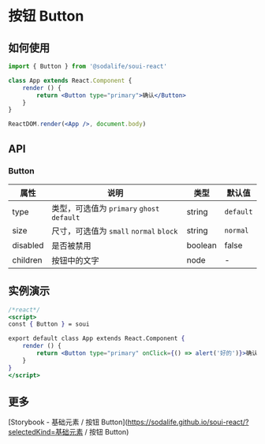 # 按钮 Button

## 如何使用
```jsx
import { Button } from '@sodalife/soui-react'

class App extends React.Component {
	render () {
		return <Button type="primary">确认</Button>
	}
}

ReactDOM.render(<App />, document.body)
```


## API
### Button
|   属性   |                       说明                       |  类型   |   默认值    |
| -------- | ------------------------------------------------ | ------- | ----------- |
| type     | 类型，可选值为 ``primary`` ``ghost`` ``default`` | string  | ``default`` |
| size     | 尺寸，可选值为 ``small`` ``normal`` ``block``    | string  | ``normal``  |
| disabled | 是否被禁用                                       | boolean | false       |
| children | 按钮中的文字                                     | node    | -           |

## 实例演示
```jsx
/*react*/
<script>
const { Button } = soui

export default class App extends React.Component {
	render () {
		return <Button type="primary" onClick={() => alert('好的')}>确认</Button>
	}
}
</script>
```


## 更多
[Storybook - 基础元素 / 按钮 Button](https://sodalife.github.io/soui-react/?selectedKind=基础元素 / 按钮 Button)

